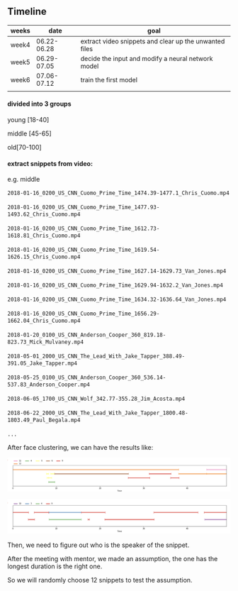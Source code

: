 ## Timeline

| weeks  | date        | goal                                                         |
| ------ | ----------- | ------------------------------------------------------------ |
| week4  | 06.22-06.28 | extract video snippets and clear up the unwanted files       |
| week5  | 06.29-07.05 | decide the input and modify a neural network model           |
| week6  | 07.06-07.12 | train the first model                                        |
|        |             |                                                              |

#### divided into 3 groups

young [18-40]

middle [45-65]

old[70-100]

#### extract snippets from video:

e.g. middle

```
2018-01-16_0200_US_CNN_Cuomo_Prime_Time_1474.39-1477.1_Chris_Cuomo.mp4

2018-01-16_0200_US_CNN_Cuomo_Prime_Time_1477.93-1493.62_Chris_Cuomo.mp4

2018-01-16_0200_US_CNN_Cuomo_Prime_Time_1612.73-1618.81_Chris_Cuomo.mp4

2018-01-16_0200_US_CNN_Cuomo_Prime_Time_1619.54-1626.15_Chris_Cuomo.mp4

2018-01-16_0200_US_CNN_Cuomo_Prime_Time_1627.14-1629.73_Van_Jones.mp4

2018-01-16_0200_US_CNN_Cuomo_Prime_Time_1629.94-1632.2_Van_Jones.mp4

2018-01-16_0200_US_CNN_Cuomo_Prime_Time_1634.32-1636.64_Van_Jones.mp4

2018-01-16_0200_US_CNN_Cuomo_Prime_Time_1656.29-1662.04_Chris_Cuomo.mp4

2018-01-20_0100_US_CNN_Anderson_Cooper_360_819.18-823.73_Mick_Mulvaney.mp4

2018-05-01_2000_US_CNN_The_Lead_With_Jake_Tapper_388.49-391.05_Jake_Tapper.mp4

2018-05-25_0100_US_CNN_Anderson_Cooper_360_536.14-537.83_Anderson_Cooper.mp4

2018-06-05_1700_US_CNN_Wolf_342.77-355.28_Jim_Acosta.mp4

2018-06-22_2000_US_CNN_The_Lead_With_Jake_Tapper_1800.48-1803.49_Paul_Begala.mp4

...
```
After face clustering, we can have the results like:

![img](https://github.com/Xiaoyu-Lu/GSoC_2020/blob/master/docs/img/week4-fc0.png)

![img](https://github.com/Xiaoyu-Lu/GSoC_2020/blob/master/docs/img/week4-fc1.png)

Then, we need to figure out who is the speaker of the snippet.

After the meeting with mentor, we made an assumption, the one has the longest duration is the right one.

So we will randomly choose 12 snippets to test the assumption. 















